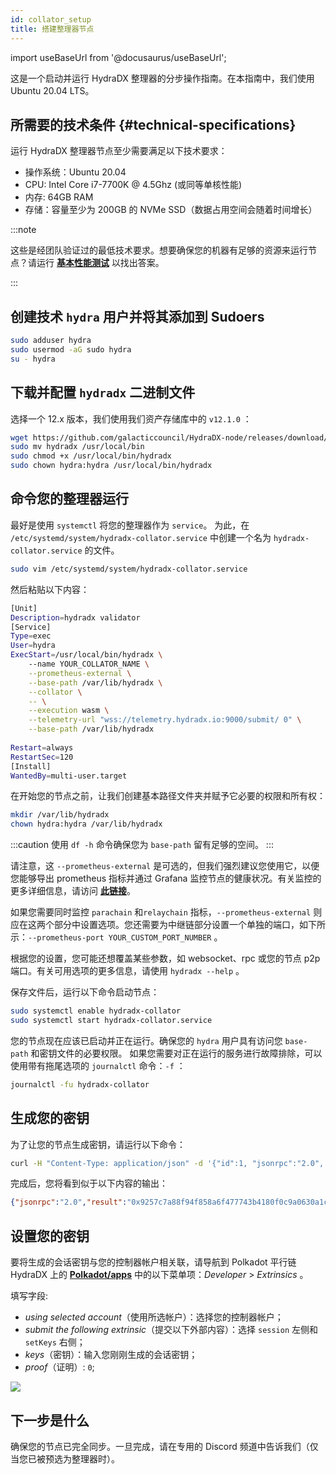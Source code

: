 ```yaml
---
id: collator_setup
title: 搭建整理器节点
---
```


import useBaseUrl from '@docusaurus/useBaseUrl';

这是一个启动并运行 HydraDX 整理器的分步操作指南。在本指南中，我们使用 Ubuntu 20.04 LTS。

## 所需要的技术条件 {#technical-specifications}

运行 HydraDX 整理器节点至少需要满足以下技术要求：

* 操作系统：Ubuntu 20.04
* CPU: Intel Core i7-7700K @ 4.5Ghz (或同等单核性能)
* 内存: 64GB RAM
* 存储：容量至少为 200GB 的 NVMe SSD（数据占用空间会随着时间增长）

:::note

这些是经团队验证过的最低技术要求。想要确保您的机器有足够的资源来运行节点？请运行 **[基本性能测试](/performance_benchmark)** 以找出答案。

:::

## 创建技术 `hydra` 用户并将其添加到 Sudoers

```bash
sudo adduser hydra
sudo usermod -aG sudo hydra
su - hydra
```

## 下载并配置 `hydradx` 二进制文件

选择一个 12.x 版本，我们使用我们资产存储库中的 `v12.1.0` ：

```bash
wget https://github.com/galacticcouncil/HydraDX-node/releases/download/v12.1.0/hydradx
sudo mv hydradx /usr/local/bin
sudo chmod +x /usr/local/bin/hydradx
sudo chown hydra:hydra /usr/local/bin/hydradx

```

## 命令您的整理器运行

最好是使用 `systemctl` 将您的整理器作为 `service`。 为此，在 `/etc/systemd/system/hydradx-collator.service` 中创建一个名为 `hydradx-collator.service` 的文件。

```bash
sudo vim /etc/systemd/system/hydradx-collator.service
```

然后粘贴以下内容：

```bash
[Unit]
Description=hydradx validator
[Service]
Type=exec
User=hydra
ExecStart=/usr/local/bin/hydradx \
    --name YOUR_COLLATOR_NAME \
    --prometheus-external \
    --base-path /var/lib/hydradx \
    --collator \
    -- \
    --execution wasm \
    --telemetry-url "wss://telemetry.hydradx.io:9000/submit/ 0" \
    --base-path /var/lib/hydradx
    
Restart=always
RestartSec=120
[Install]
WantedBy=multi-user.target
```

在开始您的节点之前，让我们创建基本路径文件夹并赋予它必要的权限和所有权：

```bash
mkdir /var/lib/hydradx
chown hydra:hydra /var/lib/hydradx
```

:::caution
使用 `df -h` 命令确保您为 `base-path` 留有足够的空间。
:::

请注意，这 `--prometheus-external` 是可选的，但我们强烈建议您使用它，以便您能够导出 prometheus 指标并通过 Grafana 监控节点的健康状况。有关监控的更多详细信息，请访问 **[此链接](https://docs.hydradx.io/node_monitoring/)**。

如果您需要同时监控 `parachain` 和`relaychain` 指标，`--prometheus-external` 则应在这两个部分中设置选项。您还需要为中继链部分设置一个单独的端口，如下所示：`--prometheus-port YOUR_CUSTOM_PORT_NUMBER` 。

根据您的设置，您可能还想覆盖某些参数，如 websocket、rpc 或您的节点 p2p 端口。有关可用选项的更多信息，请使用 `hydradx --help` 。

保存文件后，运行以下命令启动节点：

```bash
sudo systemctl enable hydradx-collator
sudo systemctl start hydradx-collator.service
```

您的节点现在应该已启动并正在运行。确保您的 `hydra` 用户具有访问您 `base-path` 和密钥文件的必要权限。
如果您需要对正在运行的服务进行故障排除，可以使用带有拖尾选项的 `journalctl` 命令：`-f` ：

```bash
journalctl -fu hydradx-collator
```

## 生成您的密钥

为了让您的节点生成密钥，请运行以下命令：

```bash
curl -H "Content-Type: application/json" -d '{"id":1, "jsonrpc":"2.0", "method": "author_rotateKeys", "params":[]}' http://localhost:9933
```

完成后，您将看到似于以下内容的输出：

```json
{"jsonrpc":"2.0","result":"0x9257c7a88f94f858a6f477743b4180f0c9a0630a1cea85c3f47dc6ca78e503767089bebe02b18765232ecd67b35a7fb18fc3027613840f27aca5a5cc300775391cf298af0f0e0342d0d0d873b1ec703009c6816a471c64b5394267c6fc583c31884ac83d9fed55d5379bbe1579601872ccc577ad044dd449848da1f830dd3e45","id":1}
```

## 设置您的密钥

要将生成的会话密钥与您的控制器帐户相关联，请导航到 Polkadot 平行链 HydraDX 上的 **[Polkadot/apps](https://polkadot.js.org/apps/?rpc=wss%253A%252F%252Frpc.hydradx.cloud#/extrinsics)** 中的以下菜单项：*Developer* > *Extrinsics* 。

填写字段:

- *using selected account*（使用所选帐户）：选择您的控制器帐户；
- *submit the following extrinsic*（提交以下外部内容）：选择 `session` 左侧和`setKeys` 右侧；
- *keys*（密钥）：输入您刚刚生成的会话密钥；
- *proof*（证明）: `0`;

<div style={{textAlign: 'center'}}>
  <img src={useBaseUrl('/collator-node/session-keys.png')} />
</div>  

## 下一步是什么

确保您的节点已完全同步。一旦完成，请在专用的 Discord 频道中告诉我们（仅当您已被预选为整理器时）。

